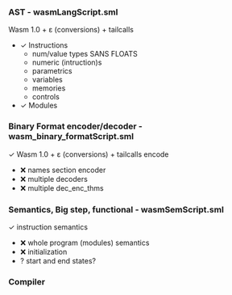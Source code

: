 ### AST - wasmLangScript.sml
Wasm 1.0 + ε (conversions) + tailcalls
- ✓ Instructions
  + num/value types SANS FLOATS
  + numeric (intruction)s
  + parametrics
  + variables
  + memories
  + controls
- ✓ Modules

### Binary Format encoder/decoder - wasm_binary_formatScript.sml
✓ Wasm 1.0 + ε (conversions) + tailcalls encode
- ❌ names section encoder
- ❌ multiple decoders
- ❌ multiple dec_enc_thms


### Semantics, Big step, functional - wasmSemScript.sml
✓ instruction semantics
+ ❌ whole program (modules) semantics
+ ❌ initialization
+ ? start and end states?

### Compiler